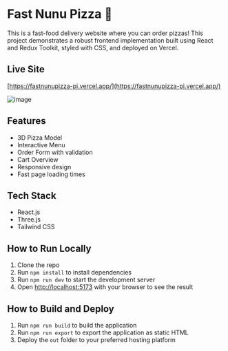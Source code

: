 # Fast Nunu Pizza 🍕

This is a fast-food delivery website where you can order pizzas! This project demonstrates a robust frontend implementation built using React and Redux Toolkit, styled with CSS, and deployed on Vercel.

## Live Site

[https://fastnunupizza-pi.vercel.app/](https://fastnunupizza-pi.vercel.app/)


![image](https://github.com/user-attachments/assets/ec6b83f0-e97b-4b37-ab96-71409b337d6e)



## Features

- 3D Pizza Model
- Interactive Menu
- Order Form with validation
- Cart Overview
- Responsive design
- Fast page loading times

## Tech Stack

- React.js
- Three.js
- Tailwind CSS

## How to Run Locally

1. Clone the repo
2. Run `npm install` to install dependencies
3. Run `npm run dev` to start the development server
4. Open [http://localhost:5173](http://localhost:5173) with your browser to see the result

## How to Build and Deploy

1. Run `npm run build` to build the application
2. Run `npm run export` to export the application as static HTML
3. Deploy the `out` folder to your preferred hosting platform

